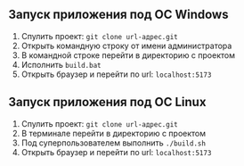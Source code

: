 ## Запуск приложения под ОС Windows ##

1. Спулить проект: `git clone url-адрес.git`
2. Открыть командную строку от имени администратора
3. В командной строке перейти в директорию с проектом
4. Исполнить `build.bat`
5. Открыть браузер и перейти по url: `localhost:5173`

## Запуск приложения под ОС Linux ##

1. Спулить проект: `git clone url-адрес.git`
2. В терминале перейти в директорию с проектом 
3. Под суперпользователем выполнить `./build.sh`
4. Открыть браузер и перейти по url: `localhost:5173`
